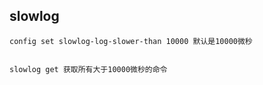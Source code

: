 ## slowlog

```
config set slowlog-log-slower-than 10000 默认是10000微秒


slowlog get 获取所有大于10000微秒的命令

```